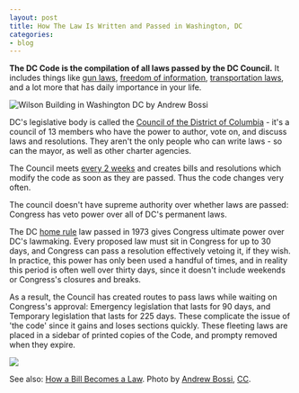 ```yaml
---
layout: post
title: How The Law Is Written and Passed in Washington, DC
categories:
- blog
---
```


**The DC Code is the compilation of all laws passed by the DC Council.** It includes
things like [gun laws](http://www.salon.com/2012/12/26/did_david_gregory_break_gun_control_law_on_meet_the_press/),
[freedom of information](http://www.rcfp.org/district-columbia-open-government-guide/foreword),
[transportation laws](http://www.waba.org/resources/laws.php), and a lot more
that has daily importance in your life.

![Wilson Building in Washington DC by Andrew Bossi](http://farm7.staticflickr.com/6063/6142590857_8e0752d480_b.jpg)

DC's legislative body is called the [Council of the District of Columbia](http://en.wikipedia.org/wiki/Council_of_the_District_of_Columbia) -
it's a council of 13 members who have the power to author, vote on, and discuss
laws and resolutions. They aren't the only people who can write laws -
so can the mayor, as well as other charter agencies.

The Council meets [every 2 weeks](http://dccouncil.us/calendar) and creates
bills and resolutions which modify the code as soon as they are passed.
Thus the code changes very often.

The council doesn't have supreme authority over whether laws are passed:
Congress has veto power over all of DC's permanent laws.

The DC [home rule](http://en.wikipedia.org/wiki/District_of_Columbia_home_rule) law
passed in 1973 gives Congress ultimate power over DC's lawmaking.
Every proposed law must sit in Congress for up to 30 days, and Congress
can pass a resolution effectively vetoing it, if they wish.
In practice, this power has only been used a handful of times, and in
reality this period is often well over thirty days, since it doesn't include
weekends or Congress's closures and breaks.

As a result, the Council has created routes to pass laws while waiting on
Congress's approval: Emergency legislation that lasts for 90 days, and
Temporary legislation that lasts for 225 days. These complicate the issue
of 'the code' since it gains and loses sections quickly. These fleeting
laws are placed in a sidebar of printed copies of the Code, and prompty
removed when they expire.

[![](http://farm9.staticflickr.com/8193/8385658798_a7823fb31b_b.jpg)](http://www.flickr.com/photos/tmcw/8385658798/sizes/o/in/photostream/)

See also: [How a Bill Becomes a Law](http://www.dccouncil.washington.dc.us/pages/how-a-bill-becomes-a-law).
Photo by [Andrew Bossi](http://www.flickr.com/photos/thisisbossi/6142590857/in/photostream/),
[CC](http://creativecommons.org/licenses/by-nc-sa/2.0/deed.en).
